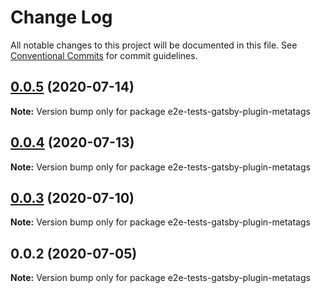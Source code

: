 # Change Log

All notable changes to this project will be documented in this file.
See [Conventional Commits](https://conventionalcommits.org) for commit guidelines.

## [0.0.5](https://github.com/reflexjs/reflex/compare/e2e-tests-gatsby-plugin-metatags@0.0.4...e2e-tests-gatsby-plugin-metatags@0.0.5) (2020-07-14)

**Note:** Version bump only for package e2e-tests-gatsby-plugin-metatags





## [0.0.4](https://github.com/reflexjs/reflex/compare/e2e-tests-gatsby-plugin-metatags@0.0.3...e2e-tests-gatsby-plugin-metatags@0.0.4) (2020-07-13)

**Note:** Version bump only for package e2e-tests-gatsby-plugin-metatags





## [0.0.3](https://github.com/reflexjs/reflex/compare/e2e-tests-gatsby-plugin-metatags@0.0.2...e2e-tests-gatsby-plugin-metatags@0.0.3) (2020-07-10)

**Note:** Version bump only for package e2e-tests-gatsby-plugin-metatags





## 0.0.2 (2020-07-05)

**Note:** Version bump only for package e2e-tests-gatsby-plugin-metatags
